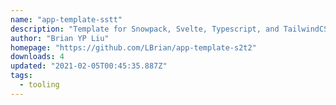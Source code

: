 ```yaml
---
name: "app-template-sstt"
description: "Template for Snowpack, Svelte, Typescript, and TailwindCSS projects."
author: "Brian YP Liu"
homepage: "https://github.com/LBrian/app-template-s2t2"
downloads: 4
updated: "2021-02-05T00:45:35.887Z"
tags: 
  - tooling
---
```

